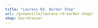 ```yaml
---
title: "Laurens Rd. Barber Shop"
url: /greenville/laurens-rd-barber-shop/
shop: hairdresser
---
```

